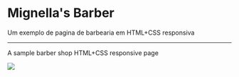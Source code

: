 # Mignella's Barber

Um exemplo de pagina de barbearia em HTML+CSS responsiva
__________________________________________

A sample barber shop HTML+CSS  responsive page 

![](presentation.gif)